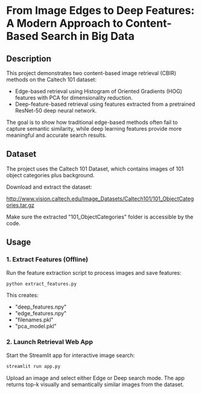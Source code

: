 # From Image Edges to Deep Features: A Modern Approach to Content-Based Search in Big Data

## Description
This project demonstrates two content-based image retrieval (CBIR) methods on the Caltech 101 dataset:

- Edge-based retrieval using Histogram of Oriented Gradients (HOG) features with PCA for dimensionality reduction.
- Deep-feature-based retrieval using features extracted from a pretrained ResNet-50 deep neural network.

The goal is to show how traditional edge-based methods often fail to capture semantic similarity, while deep learning features provide more meaningful and accurate search results.

## Dataset
The project uses the Caltech 101 Dataset, which contains images of 101 object categories plus background.

Download and extract the dataset:

http://www.vision.caltech.edu/Image_Datasets/Caltech101/101_ObjectCategories.tar.gz


Make sure the extracted "101_ObjectCategories" folder is accessible by the code.

## Usage

### 1. Extract Features (Offline)
Run the feature extraction script to process images and save features:

```bash
python extract_features.py
```

This creates:

- "deep_features.npy"
- "edge_features.npy"
- "filenames.pkl"
- "pca_model.pkl"

### 2. Launch Retrieval Web App
Start the Streamlit app for interactive image search:

```bash
streamlit run app.py
```

Upload an image and select either Edge or Deep search mode. The app returns top-k visually and semantically similar images from the dataset.

